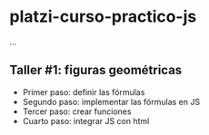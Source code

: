 # platzi-curso-practico-js

...

## Taller #1: figuras geométricas

- Primer paso: definir las fórmulas
- Segundo paso: implementar las fórmulas en JS
- Tercer paso: crear funciones
- Cuarto paso: integrar JS con html